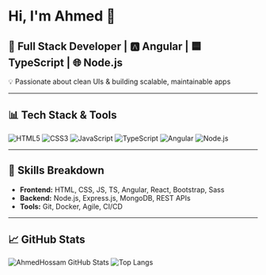 # Hi, I'm Ahmed 👋

## 🔧 Full Stack Developer | 🅰️ Angular | 🟦 TypeScript | 🌐 Node.js
💡 Passionate about clean UIs & building scalable, maintainable apps

---

## 📊 Tech Stack & Tools
![HTML5](https://img.shields.io/badge/HTML5-E34F26?style=for-the-badge&logo=html5)
![CSS3](https://img.shields.io/badge/CSS3-1572B6?style=for-the-badge&logo=css3)
![JavaScript](https://img.shields.io/badge/JS-F7DF1E?style=for-the-badge&logo=javascript&logoColor=black)
![TypeScript](https://img.shields.io/badge/TS-3178C6?style=for-the-badge&logo=typescript)
![Angular](https://img.shields.io/badge/Angular-DD0031?style=for-the-badge&logo=angular)
![Node.js](https://img.shields.io/badge/Node.js-339933?style=for-the-badge&logo=node.js)

---

## 🌱 Skills Breakdown
- **Frontend:** HTML, CSS, JS, TS, Angular, React, Bootstrap, Sass
- **Backend:** Node.js, Express.js, MongoDB, REST APIs
- **Tools:** Git, Docker, Agile, CI/CD

---

## 📈 GitHub Stats
![AhmedHossam GitHub Stats](https://github-readme-stats.vercel.app/api?username=AhmedHossam&show_icons=true&theme=dark)
![Top Langs](https://github-readme-stats.vercel.app/api/top-langs/?username=AhmedHossam&layout=compact&theme=dark)
